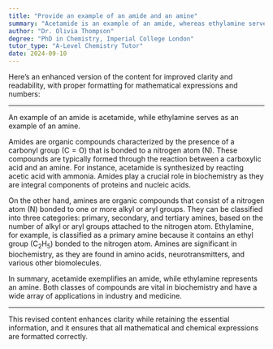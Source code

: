 ```yaml
---
title: "Provide an example of an amide and an amine"
summary: "Acetamide is an example of an amide, whereas ethylamine serves as an example of an amine, highlighting the distinction between these two types of organic compounds."
author: "Dr. Olivia Thompson"
degree: "PhD in Chemistry, Imperial College London"
tutor_type: "A-Level Chemistry Tutor"
date: 2024-09-10
---
```


Here’s an enhanced version of the content for improved clarity and readability, with proper formatting for mathematical expressions and numbers:

---

An example of an amide is acetamide, while ethylamine serves as an example of an amine.

Amides are organic compounds characterized by the presence of a carbonyl group ($\text{C}= \text{O}$) that is bonded to a nitrogen atom ($\text{N}$). These compounds are typically formed through the reaction between a carboxylic acid and an amine. For instance, acetamide is synthesized by reacting acetic acid with ammonia. Amides play a crucial role in biochemistry as they are integral components of proteins and nucleic acids.

On the other hand, amines are organic compounds that consist of a nitrogen atom ($\text{N}$) bonded to one or more alkyl or aryl groups. They can be classified into three categories: primary, secondary, and tertiary amines, based on the number of alkyl or aryl groups attached to the nitrogen atom. Ethylamine, for example, is classified as a primary amine because it contains an ethyl group ($\text{C}_2\text{H}_5$) bonded to the nitrogen atom. Amines are significant in biochemistry, as they are found in amino acids, neurotransmitters, and various other biomolecules.

In summary, acetamide exemplifies an amide, while ethylamine represents an amine. Both classes of compounds are vital in biochemistry and have a wide array of applications in industry and medicine.

--- 

This revised content enhances clarity while retaining the essential information, and it ensures that all mathematical and chemical expressions are formatted correctly.
    